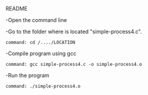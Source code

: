 README

-Open the command line 


-Go to the folder where is located "simple-process4.c".
	
	command: cd /..../LOCATION


-Compile program using gcc
	
	command: gcc simple-process4.c -o simple-process4.o


-Run the program
	
	command: ./simple-process4.o

